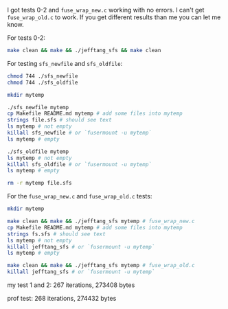 I got tests 0-2 and `fuse_wrap_new.c` working with no errors. I can't get `fuse_wrap_old.c` to work. If you get different results than me you can let me know.

For tests 0-2:
```bash
make clean && make && ./jefftang_sfs && make clean
```

For testing `sfs_newfile` and `sfs_oldfile`:
```bash
chmod 744 ./sfs_newfile
chmod 744 ./sfs_oldfile

mkdir mytemp

./sfs_newfile mytemp
cp Makefile README.md mytemp # add some files into mytemp
strings file.sfs # should see text
ls mytemp # not empty
killall sfs_newfile # or `fusermount -u mytemp`
ls mytemp # empty

./sfs_oldfile mytemp
ls mytemp # not empty
killall sfs_oldfile # or `fusermount -u mytemp`
ls mytemp # empty

rm -r mytemp file.sfs
```

For the `fuse_wrap_new.c` and `fuse_wrap_old.c` tests:
```bash
mkdir mytemp

make clean && make && ./jefftang_sfs mytemp # fuse_wrap_new.c
cp Makefile README.md mytemp # add some files into mytemp
strings fs.sfs # should see text
ls mytemp # not empty
killall jefftang_sfs # or `fusermount -u mytemp`
ls mytemp # empty

make clean && make && ./jefftang_sfs mytemp # fuse_wrap_old.c
killall jefftang_sfs # or `fusermount -u mytemp`
```

my test 1 and 2: 267 iterations, 273408 bytes

prof test: 268 iterations, 274432 bytes